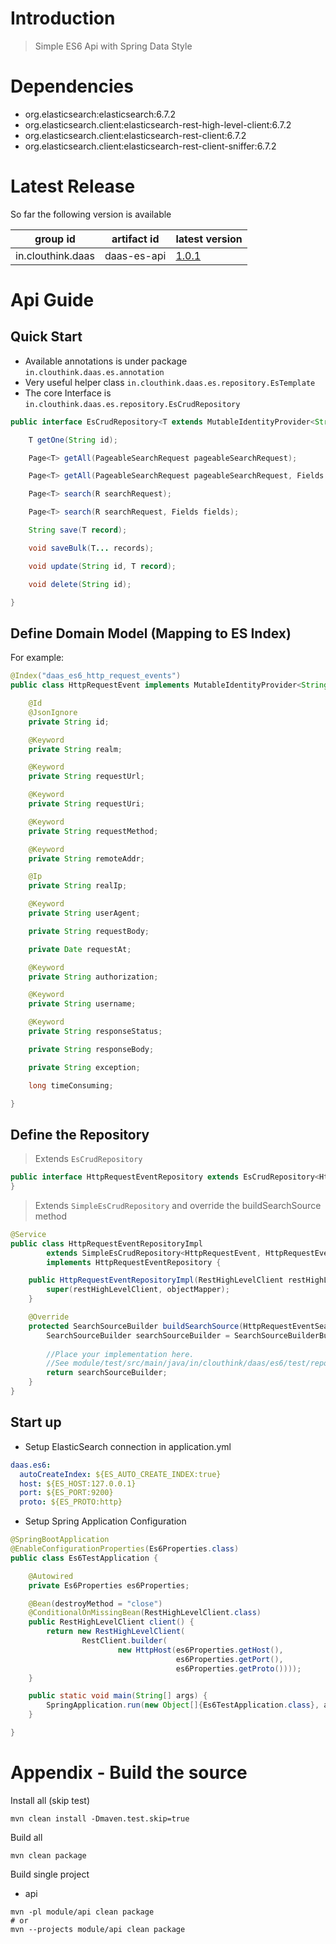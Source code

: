 # Introduction

> Simple ES6 Api with Spring Data Style


# Dependencies

* org.elasticsearch:elasticsearch:6.7.2
* org.elasticsearch.client:elasticsearch-rest-high-level-client:6.7.2
* org.elasticsearch.client:elasticsearch-rest-client:6.7.2
* org.elasticsearch.client:elasticsearch-rest-client-sniffer:6.7.2

# Latest Release

So far the following version is available 

| group id |artifact id | latest version |
|---|---|---|
| in.clouthink.daas | daas-es-api | [1.0.1](https://mvnrepository.com/artifact/in.clouthink.daas/daas-es-api/1.0.1)

  
# Api Guide

## Quick Start

* Available annotations is under package `in.clouthink.daas.es.annotation` 
* Very useful helper class `in.clouthink.daas.es.repository.EsTemplate` 
* The core Interface is `in.clouthink.daas.es.repository.EsCrudRepository`


```java
public interface EsCrudRepository<T extends MutableIdentityProvider<String>, R extends PageableSearchRequest> {

    T getOne(String id);

    Page<T> getAll(PageableSearchRequest pageableSearchRequest);

    Page<T> getAll(PageableSearchRequest pageableSearchRequest, Fields fields);

    Page<T> search(R searchRequest);

    Page<T> search(R searchRequest, Fields fields);

    String save(T record);

    void saveBulk(T... records);

    void update(String id, T record);

    void delete(String id);

}

```


## Define Domain Model (Mapping to ES Index)


For example:

```java
@Index("daas_es6_http_request_events")
public class HttpRequestEvent implements MutableIdentityProvider<String> {

    @Id
    @JsonIgnore
    private String id;

    @Keyword
    private String realm;

    @Keyword
    private String requestUrl;

    @Keyword
    private String requestUri;

    @Keyword
    private String requestMethod;

    @Keyword
    private String remoteAddr;

    @Ip
    private String realIp;

    @Keyword
    private String userAgent;

    private String requestBody;

    private Date requestAt;

    @Keyword
    private String authorization;

    @Keyword
    private String username;

    @Keyword
    private String responseStatus;

    private String responseBody;

    private String exception;

    long timeConsuming;

}
```

## Define the Repository 


> Extends `EsCrudRepository` 

```java
public interface HttpRequestEventRepository extends EsCrudRepository<HttpRequestEvent, HttpRequestEventSearchRequest> {
}
```

> Extends `SimpleEsCrudRepository` and override the buildSearchSource method 

```java
@Service
public class HttpRequestEventRepositoryImpl
        extends SimpleEsCrudRepository<HttpRequestEvent, HttpRequestEventSearchRequest>
        implements HttpRequestEventRepository {

    public HttpRequestEventRepositoryImpl(RestHighLevelClient restHighLevelClient, ObjectMapper objectMapper) {
        super(restHighLevelClient, objectMapper);
    }

    @Override
    protected SearchSourceBuilder buildSearchSource(HttpRequestEventSearchRequest request, Fields fields) {
        SearchSourceBuilder searchSourceBuilder = SearchSourceBuilderBuilder.build(request.resolvePageable(),
                                                                                           fields);
        //Place your implementation here.
        //See module/test/src/main/java/in/clouthink/daas/es6/test/repository/impl/HttpRequestEventRepositoryImpl.java
        return searchSourceBuilder;
    }
}    
```

## Start up

* Setup ElasticSearch connection in application.yml

```yml
daas.es6:
  autoCreateIndex: ${ES_AUTO_CREATE_INDEX:true}
  host: ${ES_HOST:127.0.0.1}
  port: ${ES_PORT:9200}
  proto: ${ES_PROTO:http}
```

* Setup Spring Application Configuration

```java
@SpringBootApplication
@EnableConfigurationProperties(Es6Properties.class)
public class Es6TestApplication {

    @Autowired
    private Es6Properties es6Properties;

    @Bean(destroyMethod = "close")
    @ConditionalOnMissingBean(RestHighLevelClient.class)
    public RestHighLevelClient client() {
        return new RestHighLevelClient(
                RestClient.builder(
                        new HttpHost(es6Properties.getHost(),
                                     es6Properties.getPort(),
                                     es6Properties.getProto())));
    }

    public static void main(String[] args) {
        SpringApplication.run(new Object[]{Es6TestApplication.class}, args);
    }

}
```


# Appendix - Build the source

Install all (skip test)

```shell
mvn clean install -Dmaven.test.skip=true
```

Build all

```shell
mvn clean package
```

Build single project

* api

```shell
mvn -pl module/api clean package
# or
mvn --projects module/api clean package
```
